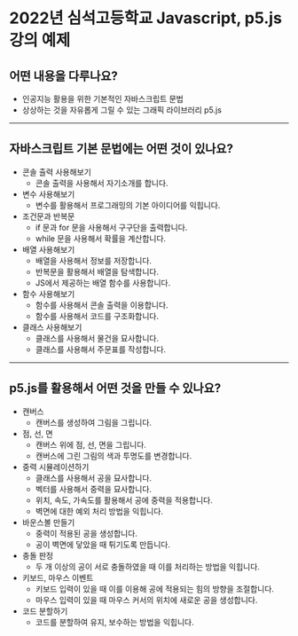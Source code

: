 # 2022년 심석고등학교 Javascript, p5.js 강의 예제  
## 어떤 내용을 다루나요?
- 인공지능 활용을 위한 기본적인 자바스크립트 문법  
- 상상하는 것을 자유롭게 그릴 수 있는 그래픽 라이브러리 p5.js  
---
## 자바스크립트 기본 문법에는 어떤 것이 있나요?
- 콘솔 츌력 사용해보기  
    - 콘솔 출력을 사용해서 자기소개를 합니다.  
- 변수 사용해보기  
    - 변수를 활용해서 프로그래밍의 기본 아이디어를 익힙니다.  
- 조건문과 반복문  
    - if 문과 for 문을 사용해서 구구단을 출력합니다.  
    - while 문을 사용해서 확률을 계산합니다.  
- 배열 사용해보기  
    - 배열을 사용해서 정보를 저장합니다.  
    - 반복문을 활용해서 배열을 탐색합니다.  
    - JS에서 제공하는 배열 함수를 사용합니다.  
- 함수 사용해보기  
    - 함수를 사용해서 콘솔 출력을 이용합니다.  
    - 함수를 사용해서 코드를 구조화합니다.  
- 클래스 사용해보기  
    - 클래스를 사용해서 물건을 묘사합니다.  
    - 클래스를 사용해서 주문표를 작성합니다.  
---
## p5.js를 활용해서 어떤 것을 만들 수 있나요?
- 캔버스  
    - 캔버스를 생성하여 그림을 그립니다.  
- 점, 선, 면  
    - 캔버스 위에 점, 선, 면을 그립니다.  
    - 캔버스에 그린 그림의 색과 투명도를 변경합니다.  
- 중력 시뮬레이션하기  
    - 클래스를 사용해서 공을 묘사합니다.  
    - 벡터를 사용해서 중력을 묘사합니다.  
    - 위치, 속도, 가속도를 활용해서 공에 중력을 적용합니다.  
    - 벽면에 대한 예외 처리 방법을 익힙니다.  
- 바운스볼 만들기  
    - 중력이 적용된 공을 생성합니다.  
    - 공이 벽면에 닿았을 때 튀기도록 만듭니다.  
- 충돌 판정  
    - 두 개 이상의 공이 서로 충돌하였을 때 이를 처리하는 방법을 익힙니다.  
- 키보드, 마우스 이벤트  
    - 키보드 입력이 있을 때 이를 이용해 공에 적용되는 힘의 방향을 조절합니다.  
    - 마우스 입력이 있을 때 마우스 커서의 위치에 새로운 공을 생성합니다.  
- 코드 분할하기  
    - 코드를 분할하여 유지, 보수하는 방법을 익힙니다.  